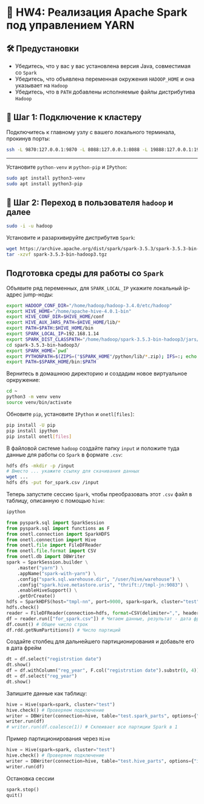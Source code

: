 # 📘 HW4: Реализация Apache Spark под управлением YARN


## 🛠️ Предустановки

- Убедитесь, что у вас у вас установлена версия Java, совместимая со `Spark`
- Убедитесь, что объявлена переменная окружения `HADOOP_HOME` и она указывает на `Hadoop`
- Убедитесь, что в `PATH` добавлены исполняемые файлы дистрибутива `Hadoop`


## 🔐 Шаг 1: Подключение к кластеру

Подключитесь к главному узлу с вашего локального терминала, прокинув порты:

```bash
ssh -L 9870:127.0.0.1:9870 -L 8088:127.0.0.1:8088 -L 19888:127.0.0.1:19888 team@176.109.91.5
```

---


Установите `python-venv` и `python-pip` и `IPython`:

```bash
sudo apt install python3-venv
sudo apt install python3-pip
```

## 👤 Шаг 2: Переход в пользователя `hadoop` и далее

```bash
sudo -i -u hadoop
```

Установите и разархивируйте дистрибутив `Spark`:
```bash
wget https://archive.apache.org/dist/spark/spark-3.5.3/spark-3.5.3-bin-hadoop3.tgz
tar -xzvf spark-3.5.3-bin-hadoop3.tgz
```
## Подготовка среды для работы со `Spark`

Объявите ряд переменных, для `SPARK_LOCAL_IP` укажите локальный ip-адрес jump-ноды: 

```bash
export HADOOP_CONF_DIR="/home/hadoop/hadoop-3.4.0/etc/hadoop"
export HIVE_HOME="/home/apache-hive-4.0.1-bin"
export HIVE_CONF_DIR=$HIVE_HOME/conf
export HIVE_AUX_JARS_PATH=$HIVE_HOME/lib/*
export PATH=$PATH:$HIVE_HOME/bin
export SPARK_LOCAL_IP=192.168.1.14
export SPARK_DIST_CLASSPATH="/home/hadoop/spark-3.5.3-bin-hadoop3/jars/*:/home/hadoop/hadoop-3.4.0/etc/hadoop:/home/hadoop/hadoop-3.4.0/share/hadoop/common/lib/*:/home/hadoop/hadoop-3.4.0/share/hadoop/common/*:/home/hadoop/hadoop-3.4.0/share/hadoop/hdfs:/home/hadoop/hadoop-3.4.0/share/hadoop/hdfs/lib/*:/home/hadoop/hadoop-3.4.0/share/hadoop/hdfs/*:/home/hadoop/hadoop-3.4.0/share/hadoop/mapreduce/*:/home/hadoop/hadoop-3.4.0/share/hadoop/yarn:/home/hadoop/hadoop-3.4.0/share/hadoop/yarn/lib/*:/home/hadoop/hadoop-3.4.0/share/hadoop/yarn/*:/home/hadoop/apache-hive-4.0.0-alpha-2-bin/*:/home/hadoop/apache-hive-4.0.0-alpha-2-bin/lib/*"
cd spark-3.5.3-bin-hadoop3/
export SPARK_HOME=`pwd`
export PYTHONPATH=$(ZIPS=("$SPARK_HOME"/python/lib/*.zip); IFS=:; echo "${ZIPS[*]}"):$PYTHONPATH
export PATH=$SPARK_HOME/bin:$PATH
```

Вернитесь в домашнюю директорию и создадим новое виртуальное оркружение:
```bash
cd ~
python3 -m venv venv
source venv/bin/activate
```

Обновите `pip`, установите `IPython` и `onetl[files]`:
```bash
pip install -U pip
pip install ipython
pip install onetl[files]
```

В файловой системе `hadoop` создайте папку `input` и положите туда данные для работы со `Spark` в формате `.csv`:
```bash
hdfs dfs -mkdir -p /input
# Вместо ... укажите ссылку для скачивания данных
wget ... 
hdfs dfs -put for_spark.csv /input
```

Теперь запустите сессию `Spark`, чтобы преобразовать этот `.csv` файл в таблицу, описанную с помощью `hive`:
```bash
ipython
```

```python
from pyspark.sql import SparkSession
from pyspark.sql import functions as F
from onetl.connection import SparkHDFS
from onetl.connection import Hive
from onetl.file import FileDFReader
from onetl.file.format import CSV
from onetl.db import DBWriter
spark = SparkSession.builder \
    .master("yarn") \
    .appName("spark-with-yarn") \
    .config("spark.sql.warehouse.dir", "/user/hive/warehouse") \
    .config("spark.hive.metastore.uris", "thrift://tmpl-jn:9083") \
    .enableHiveSupport() \
    .getOrCreate()
hdfs = SparkHDFS(host="tmpl-nn", port=9000, spark=spark, cluster="test")
hdfs.check()
reader = FileDFReader(connection=hdfs, format=CSV(delimiter=",", header=True), source_path="/input")
df = reader.run(["for_spark.csv"]) # Читаем данные, результат - дата фрейм
df.count() # Общее число строк
df.rdd.getNumPartitions() # Число партиций
```
Создайте столбец для дальнейшего партиционирования и добавьте его в дата фрейм
```python
dt = df.select("registrstion date")
dt.show()
df = df.withColumn("reg_year", F.col("registrstion date").substr(0, 4))
dt = df.select("reg_year")
dt.show()
```

Запишите данные как таблицу:
```python
hive = Hive(spark=spark, cluster="test")
hive.check() # Проверяем подключение
writer = DBWriter(connection=hive, table="test.spark_parts", options={"if_exists": "replace_entire_table"})
writer.run(df)
# writer.run(df.coalesce(1)) # Склеивает все партиции Spark в 1
```

Пример партиционирования через `Hive`
```python
hive = Hive(spark=spark, cluster="test")
hive.check() # Проверяем подключение
writer = DBWriter(connection=hive, table="test.hive_parts", options={"if_exists": "replace_entire_table", "partitionBy": "reg_year"}) # reg_year - столбец, по которому происходит партиционирование
writer.run(df)
```

Остановка сессии
```python
spark.stop()
quit()
```
